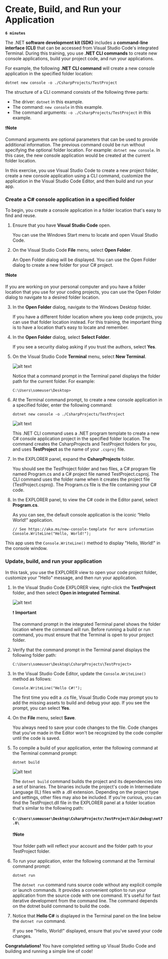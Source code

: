 # Create, Build, and Run your Application

**`6 minutes`**

The .NET **software development kit (SDK)** includes a **command-line interface (CLI)** that can be accessed from Visual Studio Code's integrated Terminal. During this training, you use **.NET CLI commands** to create new console applications, build your project code, and run your applications.

For example, the following **.NET CLI command** will create a new console application in the specified folder location:

```
dotnet new console -o ./CsharpProjects/TestProject
```
The structure of a CLI command consists of the following three parts:

- The driver: `dotnet` in this example.
- The command: `new console` in this example.
- The command arguments: `-o ./CsharpProjects/TestProject` in this example.

❗**Note**

Command arguments are optional parameters that can be used to provide additional information. The previous command could be run without specifying the optional folder location. For example: `dotnet new console`. In this case, the new console application would be created at the current folder location.

In this exercise, you use Visual Studio Code to create a new project folder, create a new console application using a CLI command, customize the application in the Visual Studio Code Editor, and then build and run your app.

### Create a C# console application in a specified folder

To begin, you create a console application in a folder location that's easy to find and reuse.

1. Ensure that you have **Visual Studio Code** open.

     You can use the Windows Start menu to locate and open Visual Studio Code.

2. On the Visual Studio Code **File** menu, select **Open Folder**.

     An Open Folder dialog will be displayed. You can use the Open Folder dialog to create a new folder for your C# project.

❗**Note**

If you are working on your personal computer and you have a folder location that you use for your coding projects, you can use the Open Folder dialog to navigate to a desired folder location.

3. In the **Open Folder** dialog, navigate to the Windows Desktop folder.

     If you have a different folder location where you keep code projects, you can use that folder location instead. For this training, the important thing is to have a location that’s easy to locate and remember.

4. In the **Open Folder** dialog, select **Select Folder**.

     If you see a security dialog asking if you trust the authors, select **Yes**.

5. On the Visual Studio Code **Terminal** menu, select **New Terminal**.

     ![alt text](image.png)

     Notice that a command prompt in the Terminal panel displays the folder path for the current folder. For example:

     ```
     C:\Users\someuser\Desktop>
     ```

6. At the Terminal command prompt, to create a new console application in a specified folder, enter the following command:

     ```
     dotnet new console -o ./CsharpProjects/TestProject
     ```

     ![alt text](image-1.png)

     This .NET CLI command uses a .NET program template to create a new C# console application project in the specified folder location. The command creates the CsharpProjects and TestProject folders for you, and uses **TestProject** as the name of your `.csproj` file.

7. In the EXPLORER panel, expand the **CsharpProjects** folder.

     You should see the TestProject folder and two files, a C# program file named Program.cs and a C# project file named TestProject.csproj. The CLI command uses the folder name when it creates the project file (TestProject.csproj). The Program.cs file is the file containing your C# code.

8. In the EXPLORER panel, to view the C# code in the Editor panel, select **Program.cs**.

     As you can see, the default console application is the iconic “Hello World!” application.


     ```
     // See https://aka.ms/new-console-template for more information
     Console.WriteLine("Hello, World!");
     ```

This app uses the `Console.WriteLine()` method to display "Hello, World!" in the console window.

### Update, build, and run your application

In this task, you use the EXPLORER view to open your code project folder, customize your "Hello" message, and then run your application.

1. In the Visual Studio Code EXPLORER view, right-click the **TestProject** folder, and then select **Open in integrated Terminal**.

     ![alt text](image-2.png)

     ❗ **Important**

     The command prompt in the integrated Terminal panel shows the folder location where the command will run. Before running a build or run command, you must ensure that the Terminal is open to your project folder.

2. Verify that the command prompt in the Terminal panel displays the following folder path:

     ```
     C:\Users\someuser\Desktop\CsharpProjects\TestProject>
     ```

3. In the Visual Studio Code Editor, update the `Console.WriteLine()` method as follows:

     ```
     Console.WriteLine("Hello C#!");
     ```

     The first time you edit a .cs file, Visual Studio Code may prompt you to add the missing assets to build and debug your app. If you see the prompt, you can select **Yes**.

4. On the **File** menu, select **Save**.

     You always need to save your code changes to the file. Code changes that you've made in the Editor won't be recognized by the code compiler until the code is saved.

5. To compile a build of your application, enter the following command at the Terminal command prompt:

     ```
     dotnet build
     ```

     ![alt text](image-3.png)

     The `dotnet build` command builds the project and its dependencies into a set of binaries. The binaries include the project's code in Intermediate Language (IL) files with a .dll extension. Depending on the project type and settings, other files may also be included. If you're curious, you can find the TestProject.dll file in the EXPLORER panel at a folder location that's similar to the following path:

     #### `C:\Users\someuser\Desktop\CsharpProjects\TestProject\bin\Debug\net7.0\`


     ❗**Note**

     Your folder path will reflect your account and the folder path to your TestProject folder.

6. To run your application, enter the following command at the Terminal command prompt:

     ```
     dotnet run
     ```

     The `dotnet run` command runs source code without any explicit compile or launch commands. It provides a convenient option to run your application from the source code with one command. It's useful for fast iterative development from the command line. The command depends on the dotnet build command to build the code.

7. Notice that **Hello C#** is displayed in the Terminal panel on the line below the `dotnet run` command.

     If you see "Hello, World!" displayed, ensure that you've saved your code changes.

**Congratulations!** You have completed setting up Visual Studio Code and building and running a simple line of code!